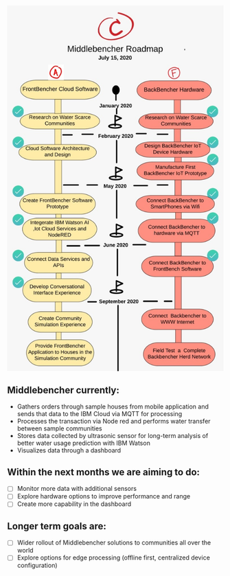 <p align="center">
  <img src="https://github.com/DendukuriRaviKiran/IBMMiddlebencher/blob/master/Nodered/screenshots/WhatsApp%20Image%202020-07-18%20at%2010.23.41.jpeg">
</p>

## Middlebencher currently:

* Gathers orders through sample houses from mobile application and sends that data to the IBM Cloud via MQTT for processing
* Processes the transaction via Node red and performs water transfer between sample communities
* Stores data collected by ultrasonic sensor for long-term analysis of better water usage prediction with IBM Watson
* Visualizes data through a dashboard 

## Within the next months we are aiming to do:

- [ ] Monitor more data with additional sensors 
- [ ] Explore hardware options to improve performance and range
- [ ] Create more capability in the dashboard

## Longer term goals are:

- [ ] Wider rollout of Middlebencher solutions to communities all over the world
- [ ] Explore options for edge processing (offline first, centralized device configuration)
